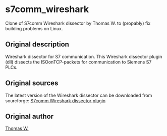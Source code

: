 # s7comm_wireshark
Clone of S7comm Wireshark dissector by Thomas W. to (propably) fix building problems on Linux.

## Original description
Wireshark dissector for S7 communication. This Wireshark dissector plugin (dll) dissects the ISOonTCP-packets for communication to Siemens S7 PLCs.

## Original sources
The latest version of the Wireshark dissector can be downloaded from sourcforge:
[S7comm Wireshark dissector plugin](https://sourceforge.net/projects/s7commwireshark)

## Original author
[Thomas W.](https://sourceforge.net/u/userid-2377316/profile/) 
